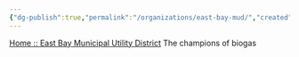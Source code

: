 ```yaml
---
{"dg-publish":true,"permalink":"/organizations/east-bay-mud/","created":"2025-01-17T15:27:59.339-06:00"}
---
```


[Home :: East Bay Municipal Utility District](https://www.ebmud.com/)
The champions of biogas